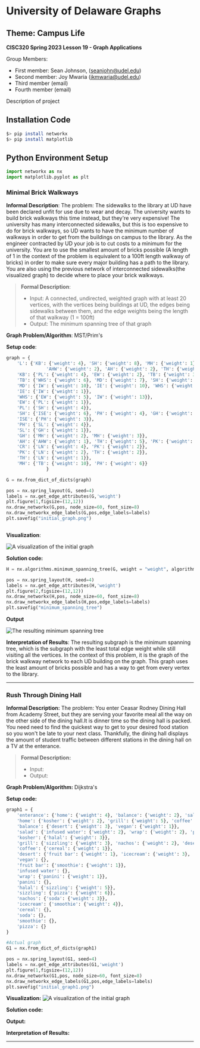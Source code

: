 # University of Delaware Graphs
## Theme: Campus Life

**CISC320 Spring 2023 Lesson 19 - Graph Applications**

Group Members:
* First member: Sean Johnson, (seanjohn@udel.edu)
* Second member: Joy Mwaria (jkmwaria@udel.edu)
* Third member (email)
* Fourth member (email)

Description of project

## Installation Code

```sh
$> pip install networkx
$> pip install matplotlib
```

## Python Environment Setup

```python
import networkx as nx
import matplotlib.pyplot as plt
```

### Minimal Brick Walkways

**Informal Description**: 
The problem: The sidewalks to the library at UD have been declared unfit for use due to wear and decay. The university wants to build brick walkways this time instead, but they're very expensive! The university has many interconnected sidewalks, but this is too expensive to do for brick walkways, so UD wants to have the minimum number of walkways in order to get from the buildings on campus to the library. As the engineer contracted by UD your job is to cut costs to a minimum for the university. You are to use the smallest amount of bricks possible   (A length of 1 in the context of the problem is equivalent to a 100ft length walkway of bricks) in order to make sure every major building has a path to the library. You are also using the previous network of interconnected sidewalks(the visualized graph) to decide where to place your brick walkways.

> **Formal Description**:
>  * Input: A connected, undirected, weighted graph with at least 20 vertices, with the vertices being buildings at UD, the edges being sidewalks between them, and the edge weights being the length of that walkway (1 = 100ft)
>  * Output: The minimum spanning tree of that graph

**Graph Problem/Algorithm**: MST/Prim's


**Setup code**:

```python
graph = {
    'L': {'KB': {'weight': 4}, 'SH': {'weight': 8}, 'MH': {'weight': 1}, 'CR': {'weight': 4},
               'AHW': {'weight': 2}, 'AH': {'weight': 2}, 'TH': {'weight': 9}},
    'KB': {'PL': {'weight': 4}, 'EW': {'weight': 2}, 'TB': {'weight': 3}, 'SH': {'weight': 2}},
    'TB': {'WHS': {'weight': 6}, 'MD': {'weight': 7}, 'SH': {'weight': 4}, 'EW': {'weight': 4}},
    'MD': {'IW': {'weight': 10}, 'IE': {'weight': 10}, 'WHS': {'weight': 2}},
    'IE': {'IW': {'weight': 1}},
    'WHS': {'EW': {'weight': 5}, 'IW': {'weight': 13}},
    'EW': {'PL': {'weight': 1}},
    'PL': {'SH': {'weight': 4}},
    'SH': {'ISE': {'weight': 6}, 'PH': {'weight': 4}, 'GH': {'weight': 2}},
    'ISE': {'PH': {'weight': 3}},
    'PH': {'SL': {'weight': 4}},
    'SL': {'GH': {'weight': 1}},
    'GH': {'MH': {'weight': 2}, 'MH': {'weight': 3}},
    'AH': {'AHW': {'weight': 1}, 'TH': {'weight': 5}, 'PK': {'weight': 4}, 'CR': {'weight': 3}},
    'CR': {'LN': {'weight': 4}, 'PK': {'weight': 2}},
    'PK': {'LN': {'weight': 2}, 'TH': {'weight': 2}},
    'TH': {'LN': {'weight': 1}},
    'MH': {'TB': {'weight': 10}, 'PH': {'weight': 6}}
               }

G = nx.from_dict_of_dicts(graph)

pos = nx.spring_layout(G, seed=4)
labels = nx.get_edge_attributes(G,'weight')
plt.figure(1,figsize=(12,12)) 
nx.draw_networkx(G,pos, node_size=60, font_size=8)
nx.draw_networkx_edge_labels(G,pos,edge_labels=labels)
plt.savefig("initial_graph.png")



```

**Visualization**:

![A visualization of the initial graph](initial_graph.png)

**Solution code:**

```python
H = nx.algorithms.minimum_spanning_tree(G, weight = "weight", algorithm = "prim", ignore_nan = False)

pos = nx.spring_layout(H, seed=4)
labels = nx.get_edge_attributes(H,'weight')
plt.figure(2,figsize=(12,12)) 
nx.draw_networkx(H,pos, node_size=60, font_size=8)
nx.draw_networkx_edge_labels(H,pos,edge_labels=labels)
plt.savefig("minimum_spanning_tree")

```

**Output**

![The resulting minimum spanning tree](minimum_spanning_tree.png)

**Interpretation of Results**:
The resulting subgraph is the minimum spanning tree, which is the subgraph with the least total edge weight while still visiting all the vertices. In the context of this problem, it is the graph of the brick walkway network to each UD building on the graph. This graph uses the least amount of bricks possible and has a way to get from every vertex to the library. 

--------------------------------------------------------------------------------------------------------------------------------------------------

### Rush Through Dining Hall

**Informal Description:**
The problem: You enter Ceasar Rodney Dining Hall from Academy Street, but they are serving your favorite meal all the way on the other side of the dining hall.It is dinner time so the dining hall is packed. You need need to find the quickest way to get to your desired food station so you won't be late to your next class. Thankfully, the dining hall displays the amount of student traffic between different stations in the dining hall on a TV at the enterance.

> **Formal Description:**
>  * Input: 
>  * Output: 

**Graph Problem/Algorithm:** Dijkstra's

**Setup code:**
```python
graph1 = {
    'enterance': {'home': {'weight': 4}, 'balance': {'weight': 2}, 'salad': {'weight': 1}},
    'home': {'kosher': {'weight': 2}, 'grill': {'weight': 5}, 'coffee': {'weight': 1}},
    'balance': {'desert': {'weight': 3}, 'vegan': {'weight': 1}},
    'salad': {'infused water': {'weight': 2}, 'wrap': {'weight': 2}, 'panini': {'weight': 2}, 'vegan': {'weight': 1}, 'fruit bar': {'weight': 3}},
    'kosher': {'halal': {'weight': 3}},
    'grill': {'sizzling': {'weight': 3}, 'nachos': {'weight': 2}, 'desert': {'weight': 1}},
    'coffee': {'cereal': {'weight': 1}},
    'desert': {'fruit bar': {'weight': 1}, 'icecream': {'weight': 3}, 'nachos': {'weight': 3}},
    'vegan': {},
    'fruit bar': {'smoothie': {'weight': 1}},
    'infused water': {},
    'wrap': {'panini': {'weight': 1}},
    'panini': {},
    'halal': {'sizzling': {'weight': 5}},
    'sizzling': {'pizza': {'weight': 6}},
    'nachos': {'soda': {'weight': 3}},
    'icecream': {'smoothie': {'weight': 4}},
    'cereal': {},
    'soda': {},
    'smoothie': {},
    'pizza': {}
}

#Actual graph
G1 = nx.from_dict_of_dicts(graph1)

pos = nx.spring_layout(G1, seed=4)
labels = nx.get_edge_attributes(G1,'weight')
plt.figure(1,figsize=(12,12)) 
nx.draw_networkx(G1,pos, node_size=60, font_size=8)
nx.draw_networkx_edge_labels(G1,pos,edge_labels=labels)
plt.savefig("initial_graph1.png")
```

**Visualization:**
![A visualization of the initial graph](initial_graph1.png)

**Solution code:**

**Output:**

**Interpretation of Results:**


--------------------------------------------------------------------------------------------------------------------------------------------------